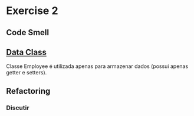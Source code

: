 # Exercise 2

## Code Smell
## [Data Class](https://refactoring.guru/smells/data-class)
Classe Employee é utilizada apenas para armazenar dados (possui apenas getter e setters).

## Refactoring
### Discutir